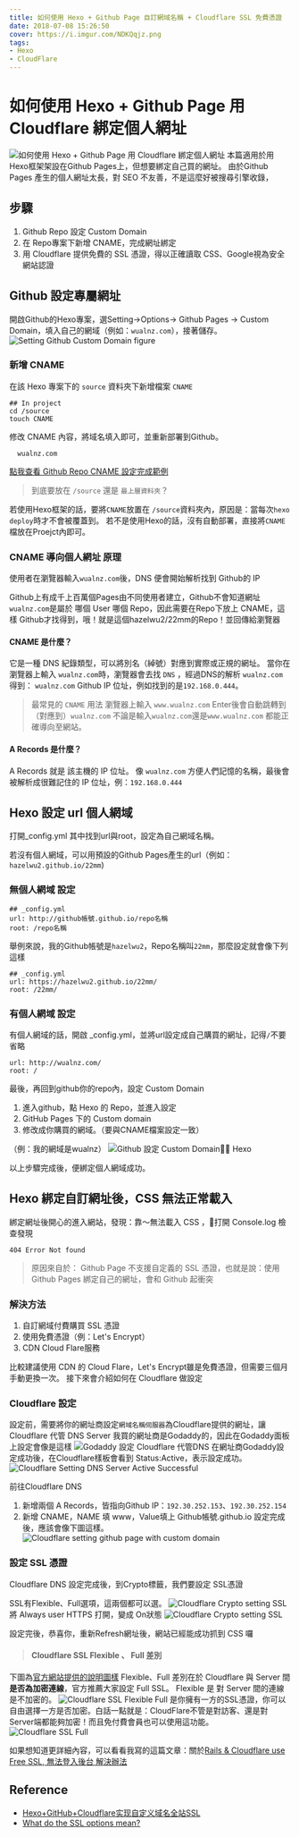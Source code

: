 ```yaml
---
title: 如何使用 Hexo + Github Page 自訂網域名稱 + Cloudflare SSL 免費憑證 
date: 2018-07-08 15:26:50
cover: https://i.imgur.com/NDKQqjz.png
tags:
- Hexo
- CloudFlare
---
```

# 如何使用 Hexo + Github Page 用 Cloudflare 綁定個人網址
![如何使用 Hexo + Github Page 用 Cloudflare 綁定個人網址](https://i.imgur.com/NDKQqjz.png)
本篇適用於用Hexo框架架設在Github Pages上，但想要綁定自己買的網址。
由於Github Pages 產生的個人網址太長，對 SEO 不友善，不是這麼好被搜尋引擎收錄，

## 步驟
1. Github Repo 設定 Custom Domain
2. 在 Repo專案下新增 CNAME，完成網址綁定
3. 用 Cloudflare 提供免費的 SSL 憑證，得以正確讀取 CSS、Google視為安全網站認證

## Github 設定專屬網址
開啟Github的Hexo專案，選Setting->Options-> Github Pages -> Custom Domain，填入自己的網域（例如：`wualnz.com`），接著儲存。
![Setting Github Custom Domain figure](https://i.imgur.com/7ZyGcn5.png)

### 新增 CNAME
在該 Hexo 專案下的 `source` 資料夾下新增檔案 `CNAME`
```
## In project
cd /source
touch CNAME
```
修改 CNAME 內容，將域名填入即可，並重新部署到Github。
```
  wualnz.com
```
[點我查看 Github Repo CNAME 設定完成範例](https://github.com/Hazelwu2/22mm/blob/master/CNAME)

> 到底要放在 `/source` 還是 `最上層資料夾`？

若使用Hexo框架的話，要將`CNAME`放置在 `/source`資料夾內，原因是：當每次`hexo deploy`時才不會被覆蓋到。
若不是使用Hexo的話，沒有自動部署，直接將`CNAME`檔放在Proejct內即可。


###  CNAME 導向個人網址 原理 

使用者在瀏覽器輸入`wualnz.com`後，DNS 便會開始解析找到 Github的 IP
<br>

Github上有成千上百萬個Pages由不同使用者建立，Github不會知道網址`wualnz.com`是屬於 哪個 User 哪個 Repo，因此需要在Repo下放上 CNAME，這樣 Github才找得到，哦！就是這個hazelwu2/22mm的Repo！並回傳給瀏覽器

#### CNAME 是什麼？

它是一種 DNS 紀錄類型，可以將別名（綽號）對應到實際或正規的網址。
當你在瀏覽器上輸入 `wualnz.com`時，瀏覽器會去找 `DNS` ，經過DNS的解析 `wualnz.com` 得到： `wualnz.com` Github IP 位址，例如找到的是`192.168.0.444`。

> 最常見的 `CNAME` 用法
瀏覽器上輸入 `www.wualnz.com` Enter後會自動跳轉到（對應到）`wualnz.com`
不論是輸入`wualnz.com`還是`www.wualnz.com` 都能正確導向至網站。

#### A Records 是什麼？
A Records 就是 該主機的 IP 位址。
像 `wualnz.com` 方便人們記憶的名稱，最後會被解析成很難記住的 IP 位址，例：`192.168.0.444`

## Hexo 設定 url 個人網域
打開_config.yml
其中找到url與root，設定為自己網域名稱。

若沒有個人網域，可以用預設的Github Pages產生的url（例如：`hazelwu2.github.io/22mm`)

### 無個人網域 設定
```
## _config.yml
url: http://github帳號.github.io/repo名稱
root: /repo名稱
```

舉例來說，我的Github帳號是`hazelwu2`，Repo名稱叫`22mm`，那麼設定就會像下列這樣
```
## _config.yml
url: https://hazelwu2.github.io/22mm/
root: /22mm/
```

### 有個人網域 設定
有個人網域的話，開啟 _config.yml，並將url設定成自己購買的網址，記得`/`不要省略
```
url: http://wualnz.com/
root: /
```
最後，再回到github你的repo內，設定 Custom Domain

1. 進入github，點 Hexo 的 Repo，並進入設定
2. GitHub Pages 下的 Custom domain
3. 修改成你購買的網域。（要與CNAME檔案設定一致）

（例：我的網域是wualnz）
![Github 設定 Custom Domain Hexo](https://i.imgur.com/kbEuK16.png)


以上步驟完成後，便綁定個人網域成功。
<br>

## Hexo 綁定自訂網址後，CSS 無法正常載入
綁定網址後開心的進入網站，發現：靠～無法載入 CSS ，打開 Console.log 檢查發現 
```
404 Error Not found
```
> 原因來自於：
Github Page 不支援自定義的 SSL 憑證，也就是說：使用Github Pages 綁定自己的網址，會和 Github 起衝突
### 解決方法
1. 自訂網域付費購買 SSL 憑證
2. 使用免費憑證（例：Let's Encrypt）
3. CDN Cloud Flare服務

比較建議使用 CDN 的 Cloud Flare，Let's Encrypt雖是免費憑證，但需要三個月手動更換一次。
接下來會介紹如何在 Cloudflare 做設定

### Cloudflare 設定
設定前，需要將你的網址商設定`網域名稱伺服器`為Cloudflare提供的網址，讓Cloudflare 代管 DNS Server
我買的網址商是Godaddy的，因此在Godaddy面板上設定會像是這樣
![Godaddy 設定 Cloudflare 代管DNS](https://i.imgur.com/ad5nlWf.png)
在網址商Godaddy設定成功後，在Cloudflare樣板會看到 Status:Active，表示設定成功。
![Cloudflare Setting DNS Server Active Successful](https://i.imgur.com/p497z5I.png)

前往Cloudflare DNS
1. 新增兩個 A Records，皆指向Github IP：`192.30.252.153`、`192.30.252.154`
2. 新增 CNAME，NAME 填 www，Value填上 Github帳號.github.io
設定完成後，應該會像下圖這樣。
![Cloudflare setting github page with custom domain](https://i.imgur.com/M2QuOzg.png)

### 設定 SSL 憑證
Cloudflare DNS 設定完成後，到Crypto標籤，我們要設定 SSL憑證

SSL有Flexible、Full選項，這兩個都可以選。
![Cloudflare Crypto setting SSL](https://i.imgur.com/4IRZ3Ic.png)
將 Always user HTTPS 打開，變成 On狀態
![Cloudflare Crypto setting SSL](https://i.imgur.com/lqmzqKD.png)

設定完後，恭喜你，重新Refresh網址後，網站已經能成功抓到 CSS 囉

> #### Cloudflare SSL Flexible 、 Full 差別
下圖為[官方網站提供的說明圖樣](https://support.cloudflare.com/hc/en-us/articles/200170416-What-do-the-SSL-options-mean-)
Flexible、Full 差別在於 Cloudflare 與 Server 間 **是否為加密連線**，官方推薦大家設定 Full SSL。
Flexible 是 對 Server 間的連線是不加密的。
![Cloudflare SSL Flexible](https://support.cloudflare.com/hc/en-us/article_attachments/206124658/cfssl_flexible.png)
Full 是你擁有一方的SSL憑證，你可以自由選擇一方是否加密。白話一點就是：CloudFlare不管是對訪客、還是對Server端都能夠加密！而且免付費會員也可以使用這功能。
![Cloudflare SSL Full](https://support.cloudflare.com/hc/en-us/article_attachments/206167937/cfssl_full.png)

如果想知道更詳細內容，可以看看我寫的這篇文章：關於[Rails & Cloudflare use Free SSL, 無法登入後台 解決辦法](https://medium.com/@hazelwu/rails-%E8%97%89cloudflare-%E5%85%8D%E8%B2%BBssl%E8%AA%8D%E8%AD%89%E5%BE%8C-%E7%84%A1%E6%B3%95%E7%99%BB%E5%85%A5%E5%BE%8C%E5%8F%B0-%E8%A7%A3%E6%B1%BA%E8%BE%A6%E6%B3%95-4b87d59be765)


## Reference

- [Hexo+GitHub+Cloudflare实现自定义域名全站SSL](https://liyang.pro/hexo-github-cloudflare-customer-domain-ssl/)
- [What do the SSL options mean?](https://support.cloudflare.com/hc/en-us/articles/200170416-What-do-the-SSL-options-mean-)
